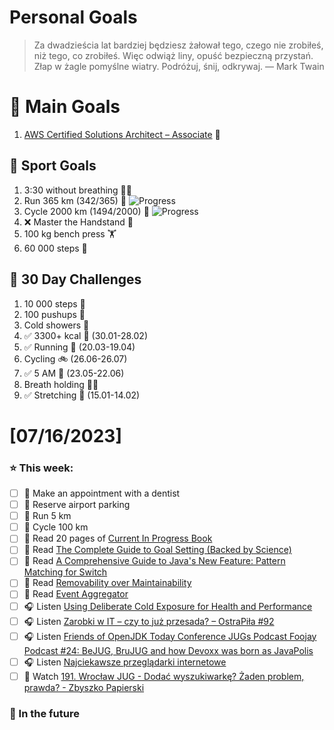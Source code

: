 
Personal Goals
==============
> Za dwadzieścia lat bardziej będziesz żałował tego, czego nie zrobiłeś, niż tego, co zrobiłeś. Więc odwiąż liny, opuść bezpieczną przystań. Złap w żagle pomyślne wiatry. Podróżuj, śnij, odkrywaj.
> — Mark Twain

# 🥇 Main Goals 
1. [AWS Certified Solutions Architect – Associate](https://aws.amazon.com/certification/certified-solutions-architect-associate/) 📜

## 🥈 Sport Goals 
1. 3:30 without breathing 😮‍💨
2. Run 365 km (342/365) 🏃 ![Progress](https://progress-bar.dev/93/)
3. Cycle 2000 km (1494/2000) 🚴 ![Progress](https://progress-bar.dev/74/)
4. ❌ Master the Handstand 🤸
5. 100 kg bench press  🏋️
6. 60 000 steps 🚶

## 🥉 30 Day Challenges 
1. 10 000 steps 🦶 
2. 100 pushups 🙇
3. Cold showers 🚿
4. ✅ 3300+ kcal 🍌 (30.01-28.02)
5. ✅ Running 🏃 (20.03-19.04)
6. Cycling 🚲 (26.06-26.07)
7. ✅ 5 AM 🌅 (23.05-22.06)
8. Breath holding 😮‍💨
9. ✅ Stretching 🧘 (15.01-14.02)

# [07/16/2023]
### ⭐ This week:
- [ ] 🦷 Make an appointment with a dentist
- [ ] 🌴 Reserve airport parking
- [ ] 🏃 Run 5 km
- [ ] 🚴 Cycle 100 km
- [ ] 📗 Read 20 pages of [Current In Progress Book](https://github.com/BartoszDabek/bdabek.pl/blob/master/miscellaneous/books.md)
- [ ] 📗 Read [The Complete Guide to Goal Setting (Backed by Science)](https://markmanson.net/goal-setting)
- [ ] 📗 Read [A Comprehensive Guide to Java's New Feature: Pattern Matching for Switch](https://www.infoq.com/articles/pattern-matching-for-switch/)
- [ ] 📗 Read [Removability over Maintainability](https://event-driven.io/en/removability_over_maintainability/)
- [ ] 📗 Read [Event Aggregator](https://java-design-patterns.com/patterns/event-aggregator/)
- [ ] 🎧 Listen [Using Deliberate Cold Exposure for Health and Performance](https://hubermanlab.com/using-deliberate-cold-exposure-for-health-and-performance/)
- [ ] 🎧 Listen [Zarobki w IT – czy to już przesada? – OstraPiła #92](https://ostrapila.pl/zarobki-w-it-czy-to-juz-przesada)
- [ ] 🎧 Listen [Friends of OpenJDK Today Conference JUGs Podcast Foojay Podcast #24: BeJUG, BruJUG and how Devoxx was born as JavaPolis](https://foojay.io/today/foojay-podcast-24/)
- [ ] 🎧 Listen [Najciekawsze przeglądarki internetowe](https://piatkipodeployu.pl/podcast/najciekawsze-przegladarki-internetowe)
- [ ] 🎥 Watch [191. Wrocław JUG - Dodać wyszukiwarkę? Żaden problem, prawda? - Zbyszko Papierski](https://youtu.be/5VSoqL1Qx1A)

### 🏅 In the future 
